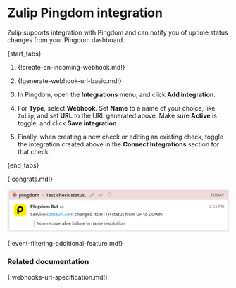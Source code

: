# Zulip Pingdom integration

Zulip supports integration with Pingdom and can notify you of
uptime status changes from your Pingdom dashboard.

{start_tabs}

1. {!create-an-incoming-webhook.md!}

1. {!generate-webhook-url-basic.md!}

1. In Pingdom, open the **Integrations** menu, and click
   **Add integration**.

1. For **Type**, select **Webhook**. Set **Name** to a name of your
   choice, like `Zulip`, and set **URL** to the URL generated above.
   Make sure **Active** is toggle, and click **Save integration**.

1. Finally, when creating a new check or editing an existing check,
   toggle the integration created above in the **Connect Integrations**
   section for that check.

{end_tabs}

{!congrats.md!}

![](/static/images/integrations/pingdom/001.png)

{!event-filtering-additional-feature.md!}

### Related documentation

{!webhooks-url-specification.md!}
